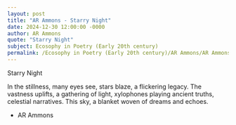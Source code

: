 ```yaml
---
layout: post
title: "AR Ammons - Starry Night"
date: 2024-12-30 12:00:00 -0000
author: AR Ammons
quote: "Starry Night"
subject: Ecosophy in Poetry (Early 20th century)
permalink: /Ecosophy in Poetry (Early 20th century)/AR Ammons/AR Ammons - Starry Night
---
```


Starry Night

In the stillness,
many eyes see,
stars blaze,
a flickering legacy.
The vastness uplifts,
a gathering of light,
xylophones playing
ancient truths,
celestial narratives. 
This sky,
a blanket woven
of dreams and echoes.

- AR Ammons
